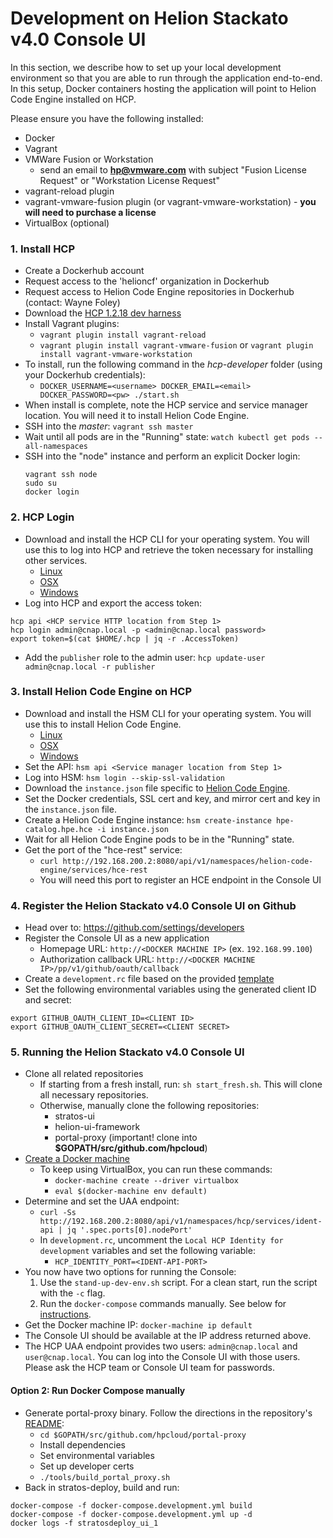 # Development on Helion Stackato v4.0 Console UI
In this section, we describe how to set up your local development environment so that you are able to run through the application end-to-end. In this setup, Docker containers hosting the application will point to Helion Code Engine installed on HCP.

Please ensure you have the following installed:
* Docker
* Vagrant
* VMWare Fusion or Workstation
  - send an email to **hp@vmware.com** with subject "Fusion License Request" or "Workstation License Request"
* vagrant-reload plugin
* vagrant-vmware-fusion plugin (or vagrant-vmware-workstation) - **you will need to purchase a license**
* VirtualBox (optional)

### <a id="install-hcp"></a>1. Install HCP
* Create a Dockerhub account
* Request access to the 'helioncf' organization in Dockerhub
* Request access to Helion Code Engine repositories in Dockerhub (contact: Wayne Foley)
* Download the [HCP 1.2.18 dev harness](https://s3-us-west-2.amazonaws.com/hcp-concourse/hcp-developer-1.2.18%2Bmaster.c8e429d.20160717012701.tar.gz)
* Install Vagrant plugins:
  - `vagrant plugin install vagrant-reload`
  - `vagrant plugin install vagrant-vmware-fusion` or `vagrant plugin install vagrant-vmware-workstation`
* To install, run the following command in the *hcp-developer* folder (using your Dockerhub credentials):
  - `DOCKER_USERNAME=<username> DOCKER_EMAIL=<email> DOCKER_PASSWORD=<pw> ./start.sh`
* When install is complete, note the HCP service and service manager location. You will need it to install Helion Code Engine.
* SSH into the *master*: `vagrant ssh master`
* Wait until all pods are in the "Running" state: `watch kubectl get pods --all-namespaces`
* SSH into the "node" instance and perform an explicit Docker login:
  ```
  vagrant ssh node
  sudo su
  docker login
  ```

### <a id="login-hcp"></a>2. HCP Login
* Download and install the HCP CLI for your operating system. You will use this to log into HCP and retrieve the token necessary for installing other services.
  - [Linux](https://s3-us-west-2.amazonaws.com/hcp-cli-release/hcp-1.2.18-linux-amd64.tar.gz)
  - [OSX](https://s3-us-west-2.amazonaws.com/hcp-cli-release/hcp-1.2.18-darwin-amd64.tar.gz)
  - [Windows](https://s3-us-west-2.amazonaws.com/hcp-cli-release/hcp-1.2.18-windows-amd64.zip)
* Log into HCP and export the access token:
```
hcp api <HCP service HTTP location from Step 1>
hcp login admin@cnap.local -p <admin@cnap.local password>
export token=$(cat $HOME/.hcp | jq -r .AccessToken)
```
* Add the `publisher` role to the admin user: `hcp update-user admin@cnap.local -r publisher`

### <a id="install-hce"></a>3. Install Helion Code Engine on HCP
* Download and install the HSM CLI for your operating system. You will use this to install Helion Code Engine.
  - [Linux](https://helion-service-manager.s3.amazonaws.com/release/master/hsm-cli/dist/0.1.73/hsm-0.1.73-linux-amd64.tar.gz)
  - [OSX](https://helion-service-manager.s3.amazonaws.com/release/master/hsm-cli/dist/0.1.73/hsm-0.1.73-darwin-amd64.tar.gz)
  - [Windows](https://helion-service-manager.s3.amazonaws.com/release/master/hsm-cli/dist/0.1.73/hsm-0.1.73-windows-amd64.zip)
* Set the API: `hsm api <Service manager location from Step 1>`
* Log into HSM: `hsm login --skip-ssl-validation`
* Download the `instance.json` file specific to [Helion Code Engine](https://helion-service-manager.s3.amazonaws.com/release/master/instance-definition/hce/instance.json).
* Set the Docker credentials, SSL cert and key, and mirror cert and key in the `instance.json` file.
* Create a Helion Code Engine instance: `hsm create-instance hpe-catalog.hpe.hce -i instance.json`
* Wait for all Helion Code Engine pods to be in the "Running" state.
* Get the port of the "hce-rest" service:
  - `curl http://192.168.200.2:8080/api/v1/namespaces/helion-code-engine/services/hce-rest`
  - You will need this port to register an HCE endpoint in the Console UI

### <a id="register-ui"></a>4. Register the Helion Stackato v4.0 Console UI on Github
* Head over to: https://github.com/settings/developers
* Register the Console UI as a new application
  - Homepage URL: `http://<DOCKER MACHINE IP>` (ex. `192.168.99.100`)
  - Authorization callback URL: `http://<DOCKER MACHINE IP>/pp/v1/github/oauth/callback`
* Create a `development.rc` file based on the provided [template](../development.rc.template)
* Set the following environmental variables using the generated client ID and secret:
```
export GITHUB_OAUTH_CLIENT_ID=<CLIENT ID>
export GITHUB_OAUTH_CLIENT_SECRET=<CLIENT SECRET>
```

### <a id="running-ui"></a>5. Running the Helion Stackato v4.0 Console UI
* Clone all related repositories
  - If starting from a fresh install, run: `sh start_fresh.sh`. This will clone all necessary repositories.
  - Otherwise, manually clone the following repositories:
    - stratos-ui
    - helion-ui-framework
    - portal-proxy (important! clone into **$GOPATH/src/github.com/hpcloud**)
* [Create a Docker machine](create_docker_machine.md)
  - To keep using VirtualBox, you can run these commands:
    - `docker-machine create --driver virtualbox`
    - `eval $(docker-machine env default)`
* Determine and set the UAA endpoint:
  - `curl -Ss http://192.168.200.2:8080/api/v1/namespaces/hcp/services/ident-api | jq '.spec.ports[0].nodePort'`
  - In `development.rc`, uncomment the `Local HCP Identity for development` variables and set the following variable:
    - `HCP_IDENTITY_PORT=<IDENT-API-PORT>`
* You now have two options for running the Console:
  1. Use the `stand-up-dev-env.sh` script. For a clean start, run the script with the `-c` flag.
  2. Run the `docker-compose` commands manually. See below for [instructions](#running-ui-manually).
* Get the Docker machine IP: `docker-machine ip default`
* The Console UI should be available at the IP address returned above.
* The HCP UAA endpoint provides two users: `admin@cnap.local` and `user@cnap.local`. You can log into the Console UI with those users. Please ask the HCP team or Console UI team for passwords.

#### <a id="running-ui-manually"></a>Option 2: Run Docker Compose manually ####
* Generate portal-proxy binary. Follow the directions in the repository's [README](https://github.com/hpcloud/portal-proxy):
  - `cd $GOPATH/src/github.com/hpcloud/portal-proxy`
  - Install dependencies
  - Set environmental variables
  - Set up developer certs
  - `./tools/build_portal_proxy.sh`
* Back in stratos-deploy, build and run:
```
docker-compose -f docker-compose.development.yml build
docker-compose -f docker-compose.development.yml up -d
docker logs -f stratosdeploy_ui_1
```
